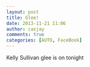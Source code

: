 ```yaml
---
layout: post
title: Glee!
date: 2013-11-21 11:06
author: casjay
comments: true
categories: [AUTO, FaceBook]
---
```


Kelly Sullivan glee is on tonight  
